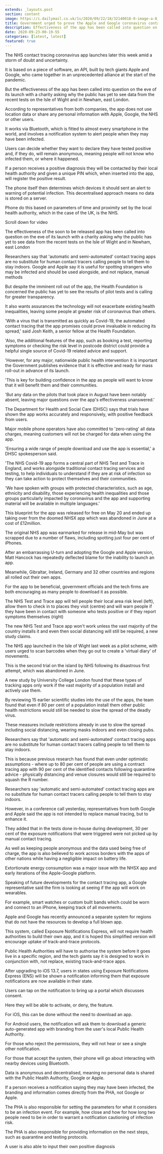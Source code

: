 ```yaml
---
extends: _layouts.post
section: content
image: https://i.dailymail.co.uk/1s/2020/09/22/18/32140018-0-image-a-8_1600795957425.jpg 
title: Government urged to prove the Apple and Google coronavirus contact tracing app works 
description: Effectiveness of the app has been called into question on the eve of its launch with a charity asking why the public has yet to see data from the recent tests on the Isle of Wight and in Newham. 
date: 2020-09-23-00-19-55 
categories: [latest, latest] 
featured: true 
--- 
```

The NHS contact tracing coronavirus app launches later this week amid a storm of doubt and uncertainty. 

It is based on a piece of software, an API, built by tech giants Apple and Google, who came together in an unprecedented alliance at the start of the pandemic.

But the effectiveness of the app has been called into question on the eve of its launch with a charity asking why the public has yet to see data from the recent tests on the Isle of Wight and in Newham, east London. 

According to representatives from both companies, the app does not use location data or share any personal information with Apple, Google, the NHS or other users.  

It works via Bluetooth, which is fitted to almost every smartphone in the world, and involves a notification system to alert people when they may have been infected. 

Users can decide whether they want to declare they have tested positive and, if they do, will remain anonymous, meaning people will not know who infected them, or where it happened. 

If a person receives a positive diagnosis they will be contacted by their local health authority and given a unique PIN which, when inserted into the app, will register the positive result. 

The phone itself then determines which devices it should sent an alert to warning of potential infection. This decentralised approach means no data is stored on a server. 

Phone do this based on parameters of time and proximity set by the local health authority, which in the case of the UK, is the NHS.

Scroll down for video 

The effectiveness of the soon to be released app has been called into question on the eve of its launch with a charity asking why the public has yet to see data from the recent tests on the Isle of Wight and in Newham, east London

Researchers say that 'automatic and semi-automated' contact tracing apps are no substitute for human contact tracers calling people to tell them to stay indoors. Google and Apple say it is useful for spotting strangers who may be infected and should be used alongside, and not replace, manual methods 

But despite the imminent roll out of the app, the Health Foundation is concerned the public has yet to see the results of pilot tests and is calling for greater transparency.

It also wants assurances the technology will not exacerbate existing health inequalities, leaving some people at greater risk of coronavirus than others.

'With a virus that is transmitted as quickly as Covid-19, the automated contact tracing that the app promises could prove invaluable in reducing its spread,' said Josh Keith, a senior fellow at the Health Foundation.

'Also, the additional features of the app, such as booking a test, reporting symptoms or checking the risk level in postcode district could provide a helpful single source of Covid-19 related advice and support.

'However, for any major, nationwide public health intervention it is important the Government publishes evidence that it is effective and ready for mass roll-out in advance of its launch.

'This is key for building confidence in the app as people will want to know that it will benefit them and their communities.

'But any data on the pilots that took place in August have been notably absent, leaving major questions over the app's effectiveness unanswered.'

The Department for Health and Social Care (DHSC) says that trials have shown the app works accurately and responsively, with positive feedback from users.



Major mobile phone operators have also committed to 'zero-rating' all data charges, meaning customers will not be charged for data when using the app.

'Ensuring a wide range of people download and use the app is essential,' a DHSC spokesperson said.

'The NHS Covid-19 app forms a central part of NHS Test and Trace in England, and works alongside traditional contact tracing services and testing, to help individuals to understand if they are at risk of infection so they can take action to protect themselves and their communities.

'We have spoken with groups with protected characteristics, such as age, ethnicity and disability, those experiencing health inequalities and those groups particularly impacted by coronavirus and the app and supporting material will be available in multiple languages.'

This blueprint for the app was released for free on May 20 and ended up taking over from the doomed NHSX app which was abandoned in June at a cost of £12million. 

The original NHS app was earmarked for release in mid-May but was scrapped due to a number of flaws, including spotting just four per cent of iPhones. 

After an embarrassing U-turn and adopting the Google and Apple version, Matt Hancock has repeatedly deflected blame for the inability to launch an app. 

Meanwhile, Gibraltar, Ireland, Germany and 32 other countries and regions all rolled out their own apps.  

For the app to be beneficial, government officials and the tech firms are both encouraging as many people to download it as possible. 

The NHS Test and Trace app will tell people their local area risk level (left), allow them to check in to places they visit (centre) and will warn people if they have been in contact with someone who tests positive or if they report symptoms themselves (right)

The new NHS Test and Trace app won't work unless the vast majority of the country installs it and even then social distancing will still be required, a new study claims.

The NHS app launched in the Isle of Wight last week as a pilot scheme, with users urged to scan barcodes when they go out to create a 'virtual diary' of movements.

This is the second trial on the island by NHS following its disastrous first attempt, which was abandoned in June.    

A new study by University College London found that these types of tracking apps only work if the vast majority of a population install and actively use them. 

By reviewing 15 earlier scientific studies into the use of the apps, the team found that even if 80 per cent of a population install them other public health restrictions would still be needed to slow the spread of the deadly virus. 

These measures include restrictions already in use to slow the spread including social distancing, wearing masks indoors and even closing pubs.

Researchers say that 'automatic and semi-automated' contact tracing apps are no substitute for human contact tracers calling people to tell them to stay indoors.

This is because previous research has found that even under optimistic assumptions - where up to 80 per cent of people are using a contract tracing app with 90 per cent of the identified contacts following quarantine advice - physically distancing and venue closures would still be required to squash the R number.  

Researchers say 'automatic and semi-automated' contact tracing apps are no substitute for human contact tracers calling people to tell them to stay indoors. 

However, in a conference call yesterday, representatives from both Google and Apple said the app is not intended to replace manual tracing, but to enhance it. 

They added that in the tests done in-house during development, 30 per cent of the exposure notifications that were triggered were not picked up by manual contact tracing. 

As well as keeping people anonymous and the data used being free of charge, the app is also believed to work across borders with the apps of other nations while having a negligible impact on battery life. 

Extortionate energy consumption was a major issue with the NHSX app and early iterations of the Apple-Google platform. 

Speaking of future developments for the contact tracing app, a Google representative said the firm is looking at seeing if the app will work on wearables. 

For example, smart watches or custom built bands which could be worn and connect to an iPhone, keeping track of all movements.  

Apple and Google has recently announced a separate system for regions that do not have the resources to develop a full blown app. 

This system, called Exposure Notifications Express, will not require health authorities to build their own app, and it is hoped this simplified version will encourage uptake of track-and-trace protocols.

Public Health Authorities will have to authorise the system before it goes live in a specific region, and the tech giants say it is designed to work in conjunction with, not replace, existing track-and-trace apps. 

After upgrading to iOS 13.7, users in states using Exposure Notifications Express (ENS) will be shown a notification informing them that exposure notifications are now available in their state.

Users can tap on the notification to bring up a portal which discusses consent. 

Here they will be able to activate, or deny, the feature.

For iOS, this can be done without the need to download an app.

For Android users, the notification will ask them to download a generic auto-generated app with branding from the user's local Public Health Authority. 

For those who reject the permissions, they will not hear or see a single other notification. 

For those that accept the system, their phone will go about interacting with nearby devices using Bluetooth. 

Data is anonymous and decentralised, meaning no personal data is shared with the Public Health Authority, Google or Apple.   

If a person receives a notification saying they may have been infected, the branding and information comes directly from the PHA, not Google or Apple. 

The PHA is also responsible for setting the parameters for what it considers to be an infection event. For example, how close and how for how long two people need to be in order to warrant a notification cautioning of infection risk. 

The PHA is also responsible for providing information on the next steps, such as quarantine and testing protocols. 

A user is also able to input their own positive diagnosis

